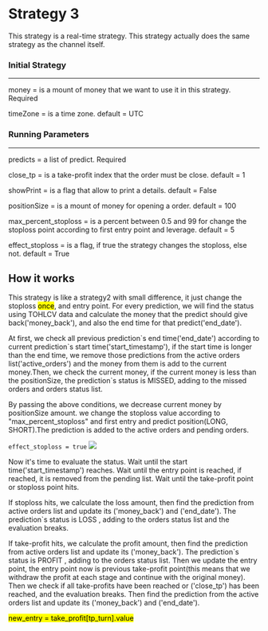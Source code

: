 # Strategy 3

This strategy is a real-time strategy.
This strategy actually does the same strategy as the channel itself.
### Initial Strategy
---
money = is a mount of money that we want to use it in this strategy. Required

timeZone =  is a time zone. default = UTC

### Running Parameters
---

predicts = a list of predict. Required

close_tp =  is a take-profit index that the order must be close. default = 1

showPrint = is a flag that allow to print a details. default = False

positionSize = is a mount of money for opening a order. default = 100

max_percent_stoploss = is a percent between 0.5 and 99 for change the stoploss point according to first entry point and leverage. default = 5

effect_stoploss = is a flag, if true the strategy changes the stoploss, else not. default = True

## How it works
This strategy is like a strategy2 with small difference, it just change the stoploss <mark>once</mark>, and entry point.
For every prediction, we will find the status using TOHLCV data and calculate the money that the predict should give back('money_back'), and also the end time for that predict('end_date').

At first, we check all previous prediction\`s end time('end_date') according to current prediction\`s start time('start_timestamp'), if the start time is longer than the end time, we remove those predictions from the active orders list('active_orders') and the money from them is add to the current money.Then, we check the current money, if the current money is less than the positionSize, the prediction`s status is MISSED, adding to the missed orders and orders status list.

By passing the above conditions, we decrease current money by positionSize amount. we change the stoploss value according to "max_percent_stoploss" and first entry and predict position(LONG, SHORT).The prediction is added to the active orders and pending orders.

`effect_stoploss = true`
<img src="https://latex.codecogs.com/png.image?\dpi{110}\bg{white}&space;stoploss=firstEntry\times\left(1&plus;\left(\frac{maxPercentStoploss}{100\times\text{leverage}\times(1)isShort(-1)}\right)\right)"  />


Now it's time to evaluate the status. Wait until the start time('start_timestamp') reaches. Wait until the entry point is reached, if reached, it is removed from the pending list. Wait until the take-profit point or stoploss point hits.

If stoploss hits, we calculate the loss amount, then find the prediction from active orders list and update its ('money_back') and ('end_date'). The prediction\`s status is LOSS , adding to the orders status list and the evaluation breaks.

If take-profit hits, we calculate the profit amount, then find the prediction from active orders list and update its ('money_back'). The prediction\`s status is PROFIT , adding to the orders status list. Then we update the entry point, the entry point now is previous take-profit point(this means that we withdraw the profit at each stage and continue with the original money). Then we check if all take-profits have been reached or ('close_tp') has been reached, and the evaluation breaks. Then find the prediction from the active orders list and update its ('money_back') and ('end_date').

<mark>new_entry = take_profit[tp_turn].value</mark>



   